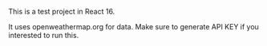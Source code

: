 This is a test project in React 16.

It uses openweathermap.org for data. Make sure to generate API KEY if you interested to run this.
